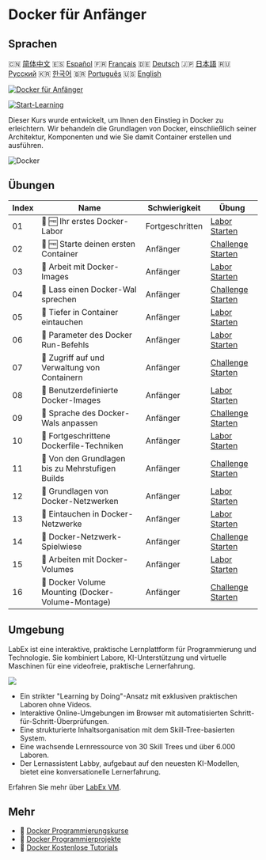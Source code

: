 # Docker für Anfänger

## Sprachen

🇨🇳 [简体中文](README_zh.md) 🇪🇸 [Español](README_es.md) 🇫🇷 [Français](README_fr.md) 🇩🇪 [Deutsch](README_de.md) 🇯🇵 [日本語](README_ja.md) 🇷🇺 [Русский](README_ru.md) 🇰🇷 [한국어](README_ko.md) 🇧🇷 [Português](README_pt.md) 🇺🇸 [English](README.md) 

[![Docker für Anfänger](https://cover-creator.labex.io/docker-for-beginners.png?lang=de)](https://labex.io/de/courses/docker-for-beginners)

[![Start-Learning](https://img.shields.io/badge/Start-Learning-whitesmoke?style=for-the-badge)](https://labex.io/de/courses/docker-for-beginners)

Dieser Kurs wurde entwickelt, um Ihnen den Einstieg in Docker zu erleichtern. Wir behandeln die Grundlagen von Docker, einschließlich seiner Architektur, Komponenten und wie Sie damit Container erstellen und ausführen.

![Docker](https://img.shields.io/badge/Docker-whitesmoke?style=for-the-badge&logo=docker)


## Übungen

|   Index | Name                                               | Schwierigkeit   | Übung                                                                                                                         |
|---------|----------------------------------------------------|-----------------|-------------------------------------------------------------------------------------------------------------------------------|
|      01 | 📖 🆓 Ihr erstes Docker-Labor                      | Fortgeschritten | <a target='_blank' href='https://labex.io/de/tutorials/docker-your-first-docker-lab-92719'>Labor Starten</a>                  |
|      02 | 🎯 🆓 Starte deinen ersten Container               | Anfänger        | <a target='_blank' href='https://labex.io/de/tutorials/docker-run-your-first-container-388943'>Challenge Starten</a>          |
|      03 | 📖  Arbeit mit Docker-Images                       | Anfänger        | <a target='_blank' href='https://labex.io/de/tutorials/docker-working-with-docker-images-388939'>Labor Starten</a>            |
|      04 | 🎯  Lass einen Docker-Wal sprechen                 | Anfänger        | <a target='_blank' href='https://labex.io/de/tutorials/docker-make-a-docker-whale-speak-388948'>Challenge Starten</a>         |
|      05 | 📖  Tiefer in Container eintauchen                 | Anfänger        | <a target='_blank' href='https://labex.io/de/tutorials/docker-diving-deeper-into-containers-388951'>Labor Starten</a>         |
|      06 | 📖  Parameter des Docker Run-Befehls               | Anfänger        | <a target='_blank' href='https://labex.io/de/tutorials/docker-docker-run-command-parameters-389228'>Labor Starten</a>         |
|      07 | 🎯  Zugriff auf und Verwaltung von Containern      | Anfänger        | <a target='_blank' href='https://labex.io/de/tutorials/docker-access-and-manage-containers-389192'>Challenge Starten</a>      |
|      08 | 📖  Benutzerdefinierte Docker-Images               | Anfänger        | <a target='_blank' href='https://labex.io/de/tutorials/docker-custom-docker-images-389185'>Labor Starten</a>                  |
|      09 | 🎯  Sprache des Docker-Wals anpassen               | Anfänger        | <a target='_blank' href='https://labex.io/de/tutorials/docker-customize-docker-whale-s-language-389015'>Challenge Starten</a> |
|      10 | 📖  Fortgeschrittene Dockerfile-Techniken          | Anfänger        | <a target='_blank' href='https://labex.io/de/tutorials/docker-advanced-dockerfile-techniques-389027'>Labor Starten</a>        |
|      11 | 🎯  Von den Grundlagen bis zu Mehrstufigen Builds  | Anfänger        | <a target='_blank' href='https://labex.io/de/tutorials/docker-from-basics-to-multi-stage-builds-389193'>Challenge Starten</a> |
|      12 | 📖  Grundlagen von Docker-Netzwerken               | Anfänger        | <a target='_blank' href='https://labex.io/de/tutorials/docker-docker-networking-basics-389048'>Labor Starten</a>              |
|      13 | 📖  Eintauchen in Docker-Netzwerke                 | Anfänger        | <a target='_blank' href='https://labex.io/de/tutorials/docker-dive-into-docker-networking-389047'>Labor Starten</a>           |
|      14 | 🎯  Docker-Netzwerk-Spielwiese                     | Anfänger        | <a target='_blank' href='https://labex.io/de/tutorials/docker-docker-network-playground-389054'>Challenge Starten</a>         |
|      15 | 📖  Arbeiten mit Docker-Volumes                    | Anfänger        | <a target='_blank' href='https://labex.io/de/tutorials/docker-working-with-docker-volumes-389189'>Labor Starten</a>           |
|      16 | 🎯  Docker Volume Mounting (Docker-Volume-Montage) | Anfänger        | <a target='_blank' href='https://labex.io/de/tutorials/docker-docker-volume-mounting-389116'>Challenge Starten</a>            |

## Umgebung

LabEx ist eine interaktive, praktische Lernplattform für Programmierung und Technologie. Sie kombiniert Labore, KI-Unterstützung und virtuelle Maschinen für eine videofreie, praktische Lernerfahrung.

![](https://tutorial-screenshot.getvm.io/images/vm-1725247253.png)

- Ein strikter "Learning by Doing"-Ansatz mit exklusiven praktischen Laboren ohne Videos.
- Interaktive Online-Umgebungen im Browser mit automatisierten Schritt-für-Schritt-Überprüfungen.
- Eine strukturierte Inhaltsorganisation mit dem Skill-Tree-basierten System.
- Eine wachsende Lernressource von 30 Skill Trees und über 6.000 Laboren.
- Der Lernassistent Labby, aufgebaut auf den neuesten KI-Modellen, bietet eine konversationelle Lernerfahrung.

Erfahren Sie mehr über [LabEx VM](https://support.labex.io/using-labex/virtual-machine).

## Mehr

- 🔗 [Docker Programmierungskurse](https://github.com/labex-labs/awesome-programming-courses)
- 🔗 [Docker Programmierprojekte](https://github.com/labex-labs/awesome-programming-projects)
- 🔗 [Docker Kostenlose Tutorials](https://github.com/labex-labs/docker-free-tutorials)

